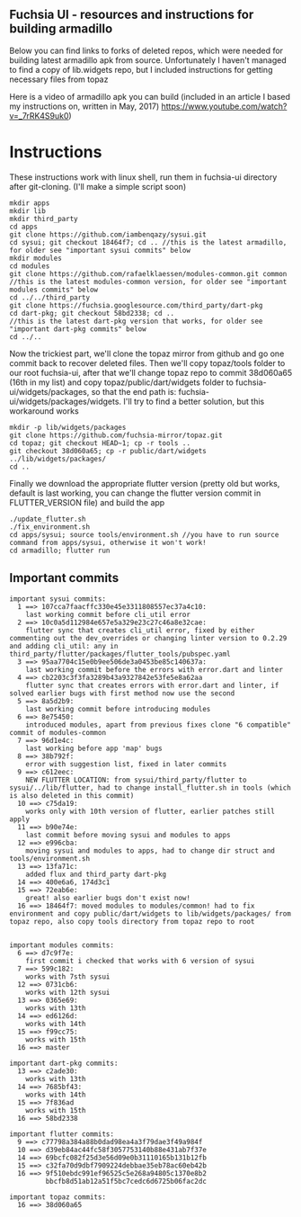 ## Fuchsia UI - resources and instructions for building armadillo
Below you can find links to forks of deleted repos, which were needed for building latest armadillo apk from source. Unfortunately I haven't managed to find a copy of lib.widgets repo, but I included instructions for getting necessary files from topaz

Here is a video of armadillo apk you can build (included in an article I based my instructions on, written in May, 2017) https://www.youtube.com/watch?v=_7rRK4S9uk0)

# Instructions
  These instructions work with linux shell, run them in fuchsia-ui directory after git-cloning.
  (I'll make a simple script soon)
  ```
  mkdir apps
  mkdir lib
  mkdir third_party
  cd apps
  git clone https://github.com/iambenqazy/sysui.git
  cd sysui; git checkout 18464f7; cd .. //this is the latest armadillo, for older see "important sysui commits" below
  mkdir modules
  cd modules
  git clone https://github.com/rafaelklaessen/modules-common.git common
  //this is the latest modules-common version, for older see "important modules commits" below
  cd ../../third_party
  git clone https://fuchsia.googlesource.com/third_party/dart-pkg
  cd dart-pkg; git checkout 58bd2338; cd ..
  //this is the latest dart-pkg version that works, for older see "important dart-pkg commits" below
  cd ../..
  ```
  
  Now the trickiest part, we'll clone the topaz mirror from github and go one commit back to recover deleted files. Then we'll copy topaz/tools folder to our root fuchsia-ui, after that we'll change topaz repo to commit 38d060a65 (16th in my list) and copy topaz/public/dart/widgets folder to fuchsia-ui/widgets/packages, so that the end path is: fuchsia-ui/widgets/packages/widgets. I'll try to find a better solution, but this workaround works
  ```
  mkdir -p lib/widgets/packages
  git clone https://github.com/fuchsia-mirror/topaz.git
  cd topaz; git checkout HEAD~1; cp -r tools ..
  git checkout 38d060a65; cp -r public/dart/widgets ../lib/widgets/packages/
  cd ..
  ```
  
  Finally we download the appropriate flutter version (pretty old but works, default is last working, you can change the flutter version commit in FLUTTER_VERSION file) and build the app
  ```
  ./update_flutter.sh
  ./fix_environment.sh
  cd apps/sysui; source tools/environment.sh //you have to run source command from apps/sysui, otherwise it won't work!
  cd armadillo; flutter run
  ```
## Important commits
```
important sysui commits:
  1 ==> 107cca7faacffc330e45e3311808557ec37a4c10:
    last working commit before cli_util error
  2 ==> 10c0a5d112984e657e5a329e23c27c46a8e32cae:
    flutter sync that creates cli_util error, fixed by either commenting out the dev_overrides or changing linter version to 0.2.29 and adding cli_util: any in third_party/flutter/packages/flutter_tools/pubspec.yaml
  3 ==> 95aa7704c15e0b9ee506de3a0453be85c140637a:
    last working commit before the errors with error.dart and linter
  4 ==> cb2203c3f3fa3289b43a9327842e53fe5e8a62aa
    flutter sync that creates errors with error.dart and linter, if solved earlier bugs with first method now use the second
  5 ==> 8a5d2b9:
    last working commit before introducing modules
  6 ==> 8e75450:
    introduced modules, apart from previous fixes clone "6 compatible" commit of modules-common
  7 ==> 96d1e4c:
    last working before app 'map' bugs
  8 ==> 38b792f:
    error with suggestion list, fixed in later commits
  9 ==> c612eec:
    NEW FLUTTER LOCATION: from sysui/third_party/flutter to sysui/../lib/flutter, had to change install_flutter.sh in tools (which is also deleted in this commit)
  10 ==> c75da19:
    works only with 10th version of flutter, earlier patches still apply
  11 ==> b90e74e:
    last commit before moving sysui and modules to apps
  12 ==> e996cba:
    moving sysui and modules to apps, had to change dir struct and tools/environment.sh
  13 ==> 13fa71c:
    added flux and third_party dart-pkg
  14 ==> 400e6a6, 174d3c1
  15 ==> 72eab6e:
    great! also earlier bugs don't exist now!
  16 ==> 18464f7: moved modules to modules/common! had to fix environment and copy public/dart/widgets to lib/widgets/packages/ from topaz repo, also copy tools directory from topaz repo to root
  

important modules commits:
  6 ==> d7c9f7e:
    first commit i checked that works with 6 version of sysui
  7 ==> 599c182:
    works with 7sth sysui
  12 ==> 0731cb6:
    works with 12th sysui
  13 ==> 0365e69:
    works with 13th
  14 ==> ed6126d:
    works with 14th
  15 ==> f99cc75:
    works with 15th
  16 ==> master

important dart-pkg commits:
  13 ==> c2ade30:
    works with 13th
  14 ==> 7685bf43:
    works with 14th
  15 ==> 7f836ad
    works with 15th
  16 ==> 58bd2338 

important flutter commits:
  9 ==> c77798a384a88b0dad98ea4a3f79dae3f49a984f
  10 ==> d39eb84ac44fc58f3057753140b88e431ab7f37e
  14 ==> 69bcfc082f25d3e56d09e0b31110165b131b12fb
  15 ==> c32fa70d9dbf7909224debbae35eb78ac60eb42b
  16 ==> 9f510ebdc991ef96525c5e268a94805c1370e8b2
         bbcfb8d51ab12a51f5bc7cedc6d6725b06fac2dc

important topaz commits:
  16 ==> 38d060a65
```
